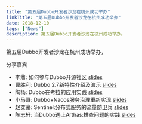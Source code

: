 ```yaml
---
title: "第五届Dubbo开发者沙龙在杭州成功举办"
linkTitle: "第五届Dubbo开发者沙龙在杭州成功举办"
date: 2018-12-10
tags: ["News"]
description: 第五届Dubbo开发者沙龙在杭州成功举办。
---
```



第五届Dubbo开发者沙龙在杭州成功举办，

分享嘉宾
  * 李鼎: 如何参与Dubbo开源社区 [slides](https://github.com/dubbo/awesome-dubbo/blob/master/slides/meetup/201812%40hangzhou/how-to-involve-in-dubbo-community.pdf)
  * 曹胜利: Dubbo 2.7新特性介绍及演示 [slides](https://github.com/dubbo/awesome-dubbo/blob/master/slides/meetup/201812%40hangzhou/dubbo-2.7-introduction.pdf)
  * 陶杨:  Dubbo在考拉的应用实践 [slides](https://github.com/dubbo/awesome-dubbo/blob/master/slides/meetup/201812%40hangzhou/dubbo-practice-in-netease-koala.pdf)
  * 小马哥: Dubbo+Nacos服务治理重新实现 [slides](https://github.com/dubbo/awesome-dubbo/blob/master/slides/meetup/201812%40hangzhou/nacos-support-in-dubbo.pdf)
  * 赵奕豪: Sentinel:分布式服务的流量防卫兵 [slides](https://github.com/dubbo/awesome-dubbo/blob/master/slides/meetup/201812%40hangzhou/sentinel-support-for-dubbo.pdf)
  * 陈志轩: 当Dubbo遇上Arthas:排查问题的实践 [slides](https://github.com/dubbo/awesome-dubbo/blob/master/slides/meetup/201812%40hangzhou/troubleshooting-dubbo-with-arthas.pdf)
 
